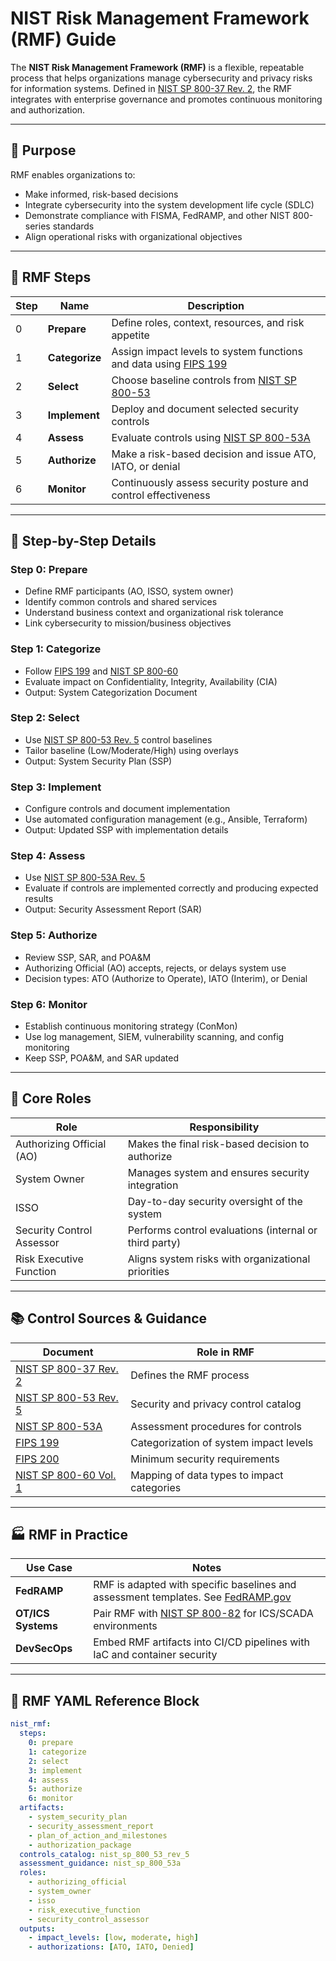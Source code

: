 # NIST Risk Management Framework (RMF) Guide

The **NIST Risk Management Framework (RMF)** is a flexible, repeatable process that helps organizations manage cybersecurity and privacy risks for information systems. Defined in [NIST SP 800-37 Rev. 2](https://csrc.nist.gov/publications/detail/sp/800-37/rev-2/final), the RMF integrates with enterprise governance and promotes continuous monitoring and authorization.

---

## 📘 Purpose

RMF enables organizations to:

- Make informed, risk-based decisions
- Integrate cybersecurity into the system development life cycle (SDLC)
- Demonstrate compliance with FISMA, FedRAMP, and other NIST 800-series standards
- Align operational risks with organizational objectives

---

## 🔁 RMF Steps

| Step | Name       | Description |
|------|------------|-------------|
| 0    | **Prepare**    | Define roles, context, resources, and risk appetite |
| 1    | **Categorize** | Assign impact levels to system functions and data using [FIPS 199](https://csrc.nist.gov/publications/detail/fips/199/final) |
| 2    | **Select**     | Choose baseline controls from [NIST SP 800-53](https://csrc.nist.gov/publications/detail/sp/800-53/rev-5/final) |
| 3    | **Implement**  | Deploy and document selected security controls |
| 4    | **Assess**     | Evaluate controls using [NIST SP 800-53A](https://csrc.nist.gov/publications/detail/sp/800-53a/rev-5/final) |
| 5    | **Authorize**  | Make a risk-based decision and issue ATO, IATO, or denial |
| 6    | **Monitor**    | Continuously assess security posture and control effectiveness |

---

## 🧭 Step-by-Step Details

### Step 0: Prepare
- Define RMF participants (AO, ISSO, system owner)
- Identify common controls and shared services
- Understand business context and organizational risk tolerance
- Link cybersecurity to mission/business objectives

### Step 1: Categorize
- Follow [FIPS 199](https://csrc.nist.gov/publications/detail/fips/199/final) and [NIST SP 800-60](https://csrc.nist.gov/publications/detail/sp/800-60/vol-1-rev-1/final)
- Evaluate impact on Confidentiality, Integrity, Availability (CIA)
- Output: System Categorization Document

### Step 2: Select
- Use [NIST SP 800-53 Rev. 5](https://csrc.nist.gov/publications/detail/sp/800-53/rev-5/final) control baselines
- Tailor baseline (Low/Moderate/High) using overlays
- Output: System Security Plan (SSP)

### Step 3: Implement
- Configure controls and document implementation
- Use automated configuration management (e.g., Ansible, Terraform)
- Output: Updated SSP with implementation details

### Step 4: Assess
- Use [NIST SP 800-53A Rev. 5](https://csrc.nist.gov/publications/detail/sp/800-53a/rev-5/final)
- Evaluate if controls are implemented correctly and producing expected results
- Output: Security Assessment Report (SAR)

### Step 5: Authorize
- Review SSP, SAR, and POA&M
- Authorizing Official (AO) accepts, rejects, or delays system use
- Decision types: ATO (Authorize to Operate), IATO (Interim), or Denial

### Step 6: Monitor
- Establish continuous monitoring strategy (ConMon)
- Use log management, SIEM, vulnerability scanning, and config monitoring
- Keep SSP, POA&M, and SAR updated

---

## 👥 Core Roles

| Role                      | Responsibility |
|---------------------------|----------------|
| Authorizing Official (AO) | Makes the final risk-based decision to authorize |
| System Owner              | Manages system and ensures security integration |
| ISSO                      | Day-to-day security oversight of the system       |
| Security Control Assessor | Performs control evaluations (internal or third party) |
| Risk Executive Function   | Aligns system risks with organizational priorities |

---

## 📚 Control Sources & Guidance

| Document                                                | Role in RMF |
|----------------------------------------------------------|-------------|
| [NIST SP 800-37 Rev. 2](https://csrc.nist.gov/publications/detail/sp/800-37/rev-2/final) | Defines the RMF process |
| [NIST SP 800-53 Rev. 5](https://csrc.nist.gov/publications/detail/sp/800-53/rev-5/final) | Security and privacy control catalog |
| [NIST SP 800-53A](https://csrc.nist.gov/publications/detail/sp/800-53a/rev-5/final)     | Assessment procedures for controls |
| [FIPS 199](https://csrc.nist.gov/publications/detail/fips/199/final)                    | Categorization of system impact levels |
| [FIPS 200](https://csrc.nist.gov/publications/detail/fips/200/final)                    | Minimum security requirements |
| [NIST SP 800-60 Vol. 1](https://csrc.nist.gov/publications/detail/sp/800-60/vol-1-rev-1/final) | Mapping of data types to impact categories |

---

## 🏭 RMF in Practice

| Use Case         | Notes |
|------------------|-------|
| **FedRAMP**       | RMF is adapted with specific baselines and assessment templates. See [FedRAMP.gov](https://www.fedramp.gov) |
| **OT/ICS Systems**| Pair RMF with [NIST SP 800-82](https://csrc.nist.gov/publications/detail/sp/800-82/rev-2/final) for ICS/SCADA environments |
| **DevSecOps**     | Embed RMF artifacts into CI/CD pipelines with IaC and container security |

---

## 📘 RMF YAML Reference Block

```yaml
nist_rmf:
  steps:
    0: prepare
    1: categorize
    2: select
    3: implement
    4: assess
    5: authorize
    6: monitor
  artifacts:
    - system_security_plan
    - security_assessment_report
    - plan_of_action_and_milestones
    - authorization_package
  controls_catalog: nist_sp_800_53_rev_5
  assessment_guidance: nist_sp_800_53a
  roles:
    - authorizing_official
    - system_owner
    - isso
    - risk_executive_function
    - security_control_assessor
  outputs:
    - impact_levels: [low, moderate, high]
    - authorizations: [ATO, IATO, Denied]
